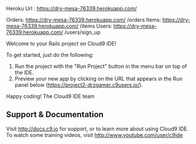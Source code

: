 

Heroku Url : https://dry-mesa-76339.herokuapp.com/ 

Orders: https://dry-mesa-76339.herokuapp.com/ /orders
Items: https://dry-mesa-76339.herokuapp.com/ /items
Users: https://dry-mesa-76339.herokuapp.com/ /users/sign_up 


Welcome to your Rails project on Cloud9 IDE!

To get started, just do the following:

1. Run the project with the "Run Project" button in the menu bar on top of the IDE.
2. Preview your new app by clicking on the URL that appears in the Run panel below (https://project2-drzgamer.c9users.io/).

Happy coding!
The Cloud9 IDE team


## Support & Documentation

Visit http://docs.c9.io for support, or to learn more about using Cloud9 IDE. 
To watch some training videos, visit http://www.youtube.com/user/c9ide
